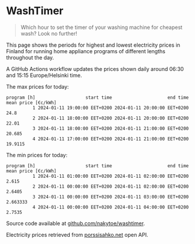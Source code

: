 
# WashTimer

> Which hour to set the timer of your washing machine for cheapest wash? Look no further!

This page shows the periods for highest and lowest electricity prices in Finland 
for running home appliance programs of different lengths throughout the day. 

A GitHub Actions workflow updates the prices shown daily around 06:30 and 15:15 Europe/Helsinki time.

The max prices for today:

	program [h]                   start time                     end time mean price [€c/kWh]
	          1 2024-01-11 19:00:00 EET+0200 2024-01-11 20:00:00 EET+0200                24.8
	          2 2024-01-11 18:00:00 EET+0200 2024-01-11 20:00:00 EET+0200               22.01
	          3 2024-01-11 18:00:00 EET+0200 2024-01-11 21:00:00 EET+0200              20.685
	          4 2024-01-11 17:00:00 EET+0200 2024-01-11 21:00:00 EET+0200             19.9115

The min prices for today:

	program [h]                   start time                     end time mean price [€c/kWh]
	          1 2024-01-11 01:00:00 EET+0200 2024-01-11 02:00:00 EET+0200               2.615
	          2 2024-01-11 00:00:00 EET+0200 2024-01-11 02:00:00 EET+0200              2.6405
	          3 2024-01-11 00:00:00 EET+0200 2024-01-11 03:00:00 EET+0200            2.663333
	          4 2024-01-11 00:00:00 EET+0200 2024-01-11 04:00:00 EET+0200              2.7535


Source code available at [github.com/nakytoe/washtimer](https://github.com/nakytoe/washtimer).

Electricity prices retrieved from [porssisahko.net](https://porssisahko.net/api) open API.
